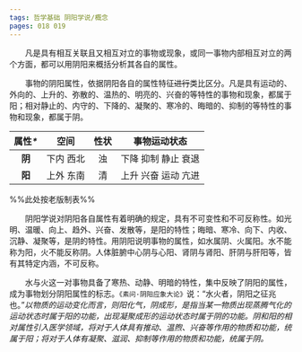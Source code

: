 ```yaml
---
tags: 哲学基础 阴阳学说/概念
pages: 018 019
---
```

&emsp;&emsp;凡是具有相互关联且又相互对立的事物或现象，或同一事物内部相互对立的两个方面，都可以用阴阳来概括分析其各自的属性。

&emsp;&emsp;事物的阴阳属性，依据阴阳各自的属性特征~~进行~~类比区分。凡是具有运动的、外向的、上升的、弥散的、温热的、明亮的、兴奋的等特性的事物和现象，都属于阳；相对静止的、内守的、下降的、凝聚的、寒冷的、晦暗的、抑制的等特性的事物和现象，都属于阴。

|属性<dfn color="e47f7b">\*</dfn>|空间|性状|事物运动状态|
|:---:|:---:|:---:|:---:|
|**阴**|下内 西北|浊|下降 抑制 静止 衰退|
|**阳**|上外 东南|清|上升 兴奋 运动 亢进|
%%此处按老版制表%%

&emsp;&emsp;阴阳学说对阴阳各自属性有着明确的规定，具有不可变性和不可反称性。如光明、温暖、向上、趋外、兴奋、发散等，是阳的特性；晦暗、寒冷、向下、内收、沉静、凝聚等，是阴的特性。用阴阳说明事物的属性，如水属阴、火属阳。水不能称为阳，火不能反称阴。人体脏腑中心阴与心阳、肾阴与肾阳、肝阴与肝阳等，皆有其特定内涵，不可反称。

&emsp;&emsp;水与火这一对事物具备了寒热、动静、明暗的特性，集中反映了阴阳的属性，成为事物划分阴阳属性的标志。`《素问·阴阳应象大论》`说：“水火者，阴阳之征兆也。”<dfn color="e47b7f">以物质的运动变化而言，则阳化气，阴成形，是指当某一物质出现蒸腾气化的运动状态时属于阳的功能，出现凝聚成形的运动状态时属于阴的功能。阴和阳的相对属性引入医学领域，将对于人体具有推动、温煦、兴奋等作用的物质和功能，统属于阳；将对于人体有凝聚、滋润、抑制等作用的物质和功能，统属于阴。</dfn>